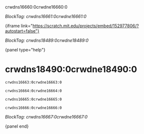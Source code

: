 crwdns16660:0crwdne16660:0

*BlockTag: crwdns16661:0crwdne16661:0*

{iframe link="https://scratch.mit.edu/projects/embed/152977806/?autostart=false"}

*BlockTag: crwdns18489:0crwdne18489:0*

{panel type="help"}

# crwdns18490:0crwdne18490:0

<pre><code class="scratch:split:random">crwdns16663:0crwdne16663:0
</code></pre>

<pre><code class="scratch:split:random">crwdns16664:0crwdne16664:0
</code></pre>

<pre><code class="scratch:split:random">crwdns16665:0crwdne16665:0
</code></pre>

<pre><code class="scratch:split:random">crwdns16666:0crwdne16666:0
</code></pre>

*BlockTag: crwdns16667:0crwdne16667:0*

{panel end}